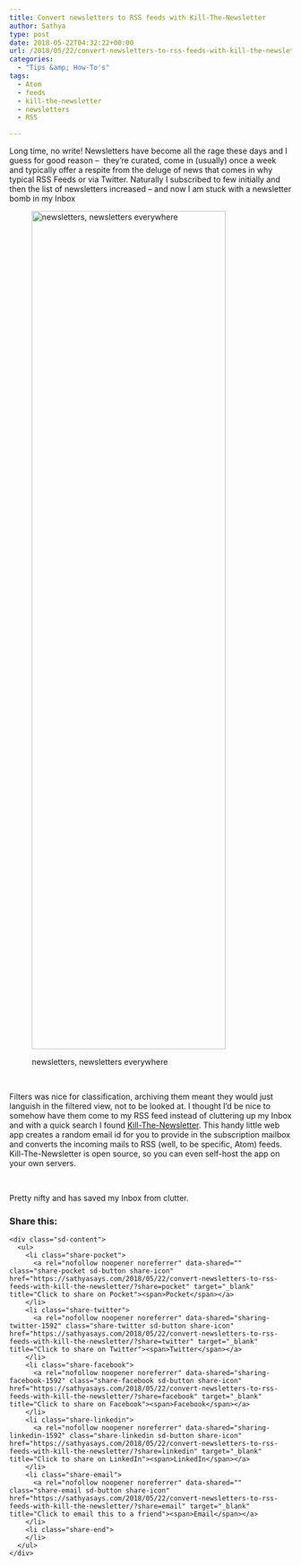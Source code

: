 ```yaml
---
title: Convert newsletters to RSS feeds with Kill-The-Newsletter
author: Sathya
type: post
date: 2018-05-22T04:32:22+00:00
url: /2018/05/22/convert-newsletters-to-rss-feeds-with-kill-the-newsletter/
categories:
  - "Tips &amp; How-To's"
tags:
  - Atom
  - feeds
  - kill-the-newsletter
  - newsletters
  - RSS

---
```

Long time, no write! Newsletters have become all the rage these days and I guess for good reason &#8211;  they&#8217;re curated, come in (usually) once a week and typically offer a respite from the deluge of news that comes in why typical RSS Feeds or via Twitter. Naturally I subscribed to few initially and then the list of newsletters increased &#8211; and now I am stuck with a newsletter bomb in my Inbox

<!--more--><figure id="attachment_1593" aria-describedby="caption-attachment-1593" style="width: 346px" class="wp-caption aligncenter">

<img data-attachment-id="1593" data-permalink="https://sathyasays.com/2018/05/22/convert-newsletters-to-rss-feeds-with-kill-the-newsletter/screen-shot-2018-05-22-at-9-32-40-am/" data-orig-file="https://i1.wp.com/sathyasays.com/wp-content/uploads/2018/05/Screen-Shot-2018-05-22-at-9.32.40-AM.png?fit=346%2C1496&ssl=1" data-orig-size="346,1496" data-comments-opened="1" data-image-meta="{&quot;aperture&quot;:&quot;0&quot;,&quot;credit&quot;:&quot;&quot;,&quot;camera&quot;:&quot;&quot;,&quot;caption&quot;:&quot;&quot;,&quot;created_timestamp&quot;:&quot;0&quot;,&quot;copyright&quot;:&quot;&quot;,&quot;focal_length&quot;:&quot;0&quot;,&quot;iso&quot;:&quot;0&quot;,&quot;shutter_speed&quot;:&quot;0&quot;,&quot;title&quot;:&quot;&quot;,&quot;orientation&quot;:&quot;0&quot;}" data-image-title="newsletters, newsletters everywhere" data-image-description="" data-medium-file="https://i1.wp.com/sathyasays.com/wp-content/uploads/2018/05/Screen-Shot-2018-05-22-at-9.32.40-AM.png?fit=346%2C1496&ssl=1" data-large-file="https://i1.wp.com/sathyasays.com/wp-content/uploads/2018/05/Screen-Shot-2018-05-22-at-9.32.40-AM.png?fit=346%2C1496&ssl=1" class="size-full wp-image-1593" src="https://i1.wp.com/sathyasays.com/wp-content/uploads/2018/05/Screen-Shot-2018-05-22-at-9.32.40-AM.png?resize=346%2C1496&#038;ssl=1" alt="newsletters, newsletters everywhere" width="346" height="1496" data-recalc-dims="1" /><figcaption id="caption-attachment-1593" class="wp-caption-text">newsletters, newsletters everywhere</figcaption></figure> 

&nbsp;

Filters was nice for classification, archiving them meant they would just languish in the filtered view, not to be looked at. I thought I&#8217;d be nice to somehow have them come to my RSS feed instead of cluttering up my Inbox and with a quick search I found <a href="https://www.kill-the-newsletter.com/" target="_blank" rel="noopener">Kill-The-Newsletter</a>. This handy little web app creates a random email id for you to provide in the subscription mailbox and converts the incoming mails to RSS (well, to be specific, Atom) feeds. Kill-The-Newsletter is open source, so you can even self-host the app on your own servers.

&nbsp;

Pretty nifty and has saved my Inbox from clutter.

<div class="sharedaddy sd-sharing-enabled">
  <div class="robots-nocontent sd-block sd-social sd-social-icon-text sd-sharing">
    <h3 class="sd-title">
      Share this:
    </h3>
    
    <div class="sd-content">
      <ul>
        <li class="share-pocket">
          <a rel="nofollow noopener noreferrer" data-shared="" class="share-pocket sd-button share-icon" href="https://sathyasays.com/2018/05/22/convert-newsletters-to-rss-feeds-with-kill-the-newsletter/?share=pocket" target="_blank" title="Click to share on Pocket"><span>Pocket</span></a>
        </li>
        <li class="share-twitter">
          <a rel="nofollow noopener noreferrer" data-shared="sharing-twitter-1592" class="share-twitter sd-button share-icon" href="https://sathyasays.com/2018/05/22/convert-newsletters-to-rss-feeds-with-kill-the-newsletter/?share=twitter" target="_blank" title="Click to share on Twitter"><span>Twitter</span></a>
        </li>
        <li class="share-facebook">
          <a rel="nofollow noopener noreferrer" data-shared="sharing-facebook-1592" class="share-facebook sd-button share-icon" href="https://sathyasays.com/2018/05/22/convert-newsletters-to-rss-feeds-with-kill-the-newsletter/?share=facebook" target="_blank" title="Click to share on Facebook"><span>Facebook</span></a>
        </li>
        <li class="share-linkedin">
          <a rel="nofollow noopener noreferrer" data-shared="sharing-linkedin-1592" class="share-linkedin sd-button share-icon" href="https://sathyasays.com/2018/05/22/convert-newsletters-to-rss-feeds-with-kill-the-newsletter/?share=linkedin" target="_blank" title="Click to share on LinkedIn"><span>LinkedIn</span></a>
        </li>
        <li class="share-email">
          <a rel="nofollow noopener noreferrer" data-shared="" class="share-email sd-button share-icon" href="https://sathyasays.com/2018/05/22/convert-newsletters-to-rss-feeds-with-kill-the-newsletter/?share=email" target="_blank" title="Click to email this to a friend"><span>Email</span></a>
        </li>
        <li class="share-end">
        </li>
      </ul>
    </div>
  </div>
</div>